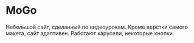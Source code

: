 # MoGo

Небольшой сайт, сделанный по видеоурокам.
Кроме верстки самого макета, сайт адаптивен. 
Работают карусели, некоторые кнопки. 

